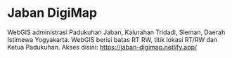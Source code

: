 # Jaban DigiMap

WebGIS administrasi Padukuhan Jaban, Kalurahan Tridadi, Sleman, Daerah Istimewa Yogyakarta. WebGIS berisi batas RT RW, titik lokasi RT/RW dan Ketua Padukuhan. Akses disini: https://jaban-digimap.netlify.app/
